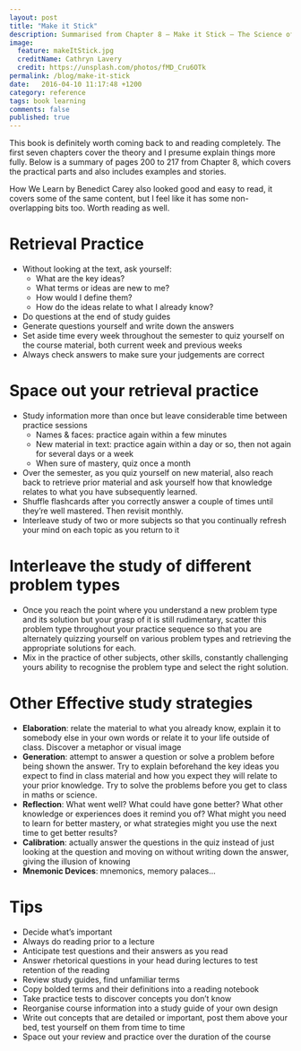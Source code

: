 ```yaml
---
layout: post
title: "Make it Stick"
description: Summarised from Chapter 8 — Make it Stick — The Science of Successful Learning, pages 200 to 217
image:
  feature: makeItStick.jpg
  creditName: Cathryn Lavery
  credit: https://unsplash.com/photos/fMD_Cru6OTk
permalink: /blog/make-it-stick
date:   2016-04-10 11:17:48 +1200
category: reference
tags: book learning
comments: false
published: true
---
```


This book is definitely worth coming back to and reading completely. The first seven chapters cover the theory and I presume explain things more fully. Below is a summary of pages 200 to 217 from Chapter 8, which covers the practical parts and also includes examples and stories.

How We Learn by Benedict Carey also looked good and easy to read, it covers some of the same content, but I feel like it has some non-overlapping bits too. Worth reading as well.

# Retrieval Practice

- Without looking at the text, ask yourself:
    - What are the key ideas?
    - What terms or ideas are new to me?
    - How would I define them?
    - How do the ideas relate to what I already know?
- Do questions at the end of study guides
- Generate questions yourself and write down the answers
- Set aside time every week throughout the semester to quiz yourself on the course material, both current week and previous weeks
- Always check answers to make sure your judgements are correct

# Space out your retrieval practice

- Study information more than once but leave considerable time between practice sessions
    - Names & faces: practice again within a few minutes
    - New material in text: practice again within a day or so, then not again for several days or a week
    - When sure of mastery, quiz once a month
- Over the semester, as you quiz yourself on new material, also reach back to retrieve prior material and ask yourself how that knowledge relates to what you have subsequently learned.
- Shuffle flashcards after you correctly answer a couple of times until they’re well mastered. Then revisit monthly.
- Interleave study of two or more subjects so that you continually refresh your mind on each topic as you return to it

# Interleave the study of different problem types

- Once you reach the point where you understand a new problem type and its solution but your grasp of it is still rudimentary, scatter this problem type throughout your practice sequence so that you are alternately quizzing yourself on various problem types and retrieving the appropriate solutions for each.
- Mix in the practice of other subjects, other skills, constantly challenging yours ability to recognise the problem type and select the right solution.

# Other Effective study strategies

- **Elaboration**: relate the material to what you already know, explain it to somebody else in your own words or relate it to your life outside of class. Discover a metaphor or visual image
- **Generation**: attempt to answer a question or solve a problem before being shown the answer. Try to explain beforehand the key ideas you expect to find in class material and how you expect they will relate to your prior knowledge. Try to solve the problems before you get to class in maths or science.
- **Reflection**: What went well? What could have gone better? What other knowledge or experiences does it remind you of? What might you need to learn for better mastery, or what strategies might you use the next time to get better results?
- **Calibration**: actually answer the questions in the quiz instead of just looking at the question and moving on without writing down the answer, giving the illusion of knowing
- **Mnemonic Devices**: mnemonics, memory palaces...

# Tips

- Decide what’s important
- Always do reading prior to a lecture
- Anticipate test questions and their answers as you read
- Answer rhetorical questions in your head during lectures to test retention of the reading
- Review study guides, find unfamiliar terms
- Copy bolded terms and their definitions into a reading notebook
- Take practice tests to discover concepts you don’t know
- Reorganise course information into a study guide of your own design
- Write out concepts that are detailed or important, post them above your bed, test yourself on them from time to time
- Space out your review and practice over the duration of the course